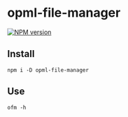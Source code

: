 # opml-file-manager

[![NPM version](https://img.shields.io/npm/v/opml-file-manager?color=a1b858&label=)](https://www.npmjs.com/package/opml-file-manager)

## Install

```
npm i -D opml-file-manager
```

## Use

```
ofm -h
```
